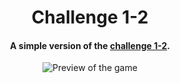 <h1 align="center">
    Challenge 1-2
</h1>
<h4 align="center">
  A simple version of the <a href="https://wiki.pokexgames.com/index.php/Unown_Challenges#Desafio_2_.28Siga_o_Unown.29">challenge 1-2</a>.
</h4>
<p align="center">
  <img alt="Preview of the game" src="https://i.imgur.com/xgEG7Jw.png">
</p>
